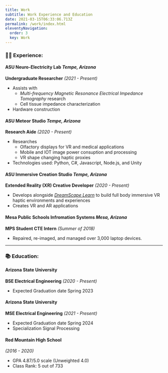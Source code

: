 ```yaml
---
title: Work
subtitle: Work Experience and Education
date: 2021-03-15T06:33:06.713Z
permalink: /work/index.html
eleventyNavigation:
  order: 3
  key: Work
---
```

### 👩‍💻 Experience:

#### ASU Neuro-Electricity Lab *Tempe, Arizona*

**Undergraduate Researcher** *(2021 - Present)*

* Assists with 
  * *Multi-frequency Magnetic Resonance Electrical Impedance Tomography* research
  * Cell tissue impedance characterization 
* Hardware construction

#### ASU Meteor Studio *Tempe, Arizona*

**Research Aide** *(2020 - Present)*

* Researches
  * Olfactory displays for VR and medical applications 
  * Mobile and IOT image power consuption and processing 
  * VR shape changing haptic proxies 
* Technologies used: Python, C#, Javascript, Node.js, and Unity 

#### ASU Immersive Creation Studio *Tempe, Arizona*

**Extended Reality (XR) Creative Developer** *(2020 - Present)*

* Develops alongside *[DreamScape Learn](https://www.dreamscapelearn.com/)* to build full body immersive VR haptic environments and experiences
* Creates VR and AR applications

#### Mesa Public Schools Infromation Systems *Mesa, Arizona*

**MPS Student CTE Intern** *(Summer of 2018)*

* Repaired, re-imaged, and managed over 3,000 laptop devices.

- - -

### 📚 Education:

#### Arizona State University

**BSE Electrical Engineering** *(2020 - Present)*

* Expected Graduation date Spring 2023 

#### Arizona State University 

**MSE Electrical Engineering** *(2021 - Present)*

* Expected Graduation date Spring 2024
* Specialization Signal Processing 

#### Red Mountain High School

 *(2016 - 2020)*

* GPA 4.87/5.0 scale (Unweighted 4.0)
* Class Rank: 5 out of 733